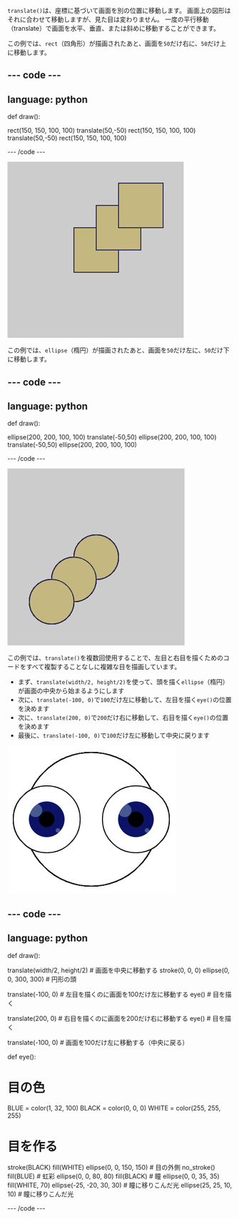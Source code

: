 `translate()`は、座標に基づいて画面を別の位置に移動します。 画面上の図形はそれに合わせて移動しますが、見た目は変わりません。 一度の平行移動（translate）で画面を水平、垂直、または斜めに移動することができます。

この例では、`rect`（四角形）が描画されたあと、画面を`50`だけ右に、`50`だけ上に移動します。

--- code ---
---
language: python
---

def draw():

  rect(150, 150, 100, 100)
  translate(50,-50)
  rect(150, 150, 100, 100)
  translate(50,-50)
  rect(150, 150, 100, 100)

--- /code ---

![元の正方形と2つの平行移動された正方形の画像 各平行移動により、 正方形を右に<code>50</code>下に<code>50</code>移動した](images/translate_square.png)

この例では、`ellipse`（楕円）が描画されたあと、画面を`50`だけ左に、`50`だけ下に移動します。

--- code ---
---
language: python
---

def draw():

  ellipse(200, 200, 100, 100)
  translate(-50,50)
  ellipse(200, 200, 100, 100)
  translate(-50,50)
  ellipse(200, 200, 100, 100)

--- /code ---

![元の円と2つの平行移動された円の画像 各平行移動により、 円を右に<code>50</code>下に<code>50</code>移動した](images/translate_circle.png)

この例では、`translate()`を複数回使用することで、左目と右目を描くためのコードをすべて複製することなしに複雑な目を描画しています。
+ まず、`translate(width/2, height/2)`を使って、頭を描く`ellipse`（楕円）が画面の中央から始まるようにします
+ 次に、`translate(-100, 0)`で`100`だけ左に移動して、左目を描く`eye()`の位置を決めます
+ 次に、`translate(200, 0)`で`200`だけ右に移動して、右目を描く`eye()`の位置を決めます
+ 最後に、`translate(-100, 0)`で`100`だけ左に移動して中央に戻ります

![左と右の目がついた円形の頭の画像](images/translate_eyes.png)

--- code ---
---
language: python
---

def draw():
  
  translate(width/2, height/2) # 画面を中央に移動する 
  stroke(0, 0, 0)
  ellipse(0, 0, 300, 300) # 円形の頭
  
  translate(-100, 0) # 左目を描くのに画面を100だけ左に移動する
  eye() # 目を描く
    
  translate(200, 0) # 右目を描くのに画面を200だけ右に移動する
  eye() # 目を描く
  
  translate(-100, 0) # 画面を100だけ左に移動する（中央に戻る）

def eye():

# 目の色
  BLUE = color(1, 32, 100)
  BLACK = color(0, 0, 0)
  WHITE = color(255, 255, 255)

# 目を作る
  stroke(BLACK)
  fill(WHITE)
  ellipse(0, 0, 150, 150) # 目の外側
  no_stroke()
  fill(BLUE) # 虹彩
  ellipse(0, 0, 80, 80)
  fill(BLACK) # 瞳
  ellipse(0, 0, 35, 35)
  fill(WHITE, 70)
  ellipse(-25, -20, 30, 30) # 瞳に移りこんだ光
  ellipse(25, 25, 10, 10) # 瞳に移りこんだ光

--- /code ---
